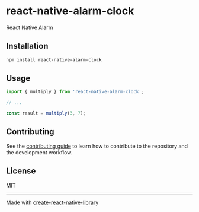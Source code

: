 # react-native-alarm-clock

React Native Alarm

## Installation

```sh
npm install react-native-alarm-clock
```

## Usage


```js
import { multiply } from 'react-native-alarm-clock';

// ...

const result = multiply(3, 7);
```

## Contributing

See the [contributing guide](CONTRIBUTING.md) to learn how to contribute to the repository and the development workflow.

## License

MIT

---

Made with [create-react-native-library](https://github.com/callstack/react-native-builder-bob)
